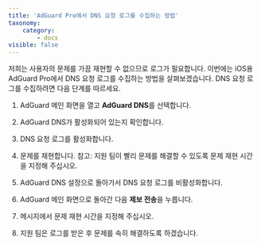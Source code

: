 ```yaml
---
title: 'AdGuard Pro에서 DNS 요청 로그를 수집하는 방법'
taxonomy:
    category:
        - docs
visible: false
---
```


저희는 사용자의 문제를 가끔 재현할 수 없으므로 로그가 필요합니다. 이번에는 iOS용 AdGuard Pro에서 DNS 요청 로그를 수집하는 방법을 살펴보겠습니다. 
DNS 요청 로그를 수집하려면 다음 단계를 따르세요.

1. AdGuard 메인 화면을 열고 **AdGuard DNS**를 선택합니다.

2. AdGuard DNS가 활성화되어 있는지 확인합니다.

3. DNS 요청 로그를 활성화합니다.

4. 문제를 재현합니다. 
참고: 지원 팀이 빨리 문제를 해결할 수 있도록 문제 재현 시간을 지정해 주십시오.

5. AdGuard DNS 설정으로 돌아가서 DNS 요청 로그를 비활성화합니다.

6. AdGuard 메인 화면으로 돌아간 다음 **제보 전송**을 누릅니다. 

7. 메시지에서 문제 재현 시간을 지정해 주십시오.

8. 지원 팀은 로그를 받은 후 문제를 속히 해결하도록 하겠습니다.

